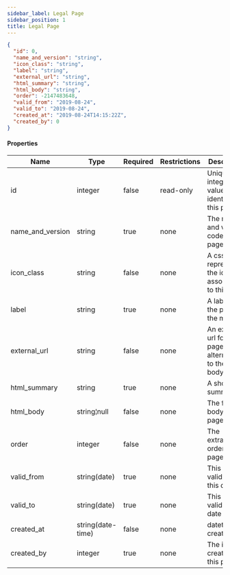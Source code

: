 ```yaml
---
sidebar_label: Legal Page
sidebar_position: 1
title: Legal Page
---
```


```json
{
  "id": 0,
  "name_and_version": "string",
  "icon_class": "string",
  "label": "string",
  "external_url": "string",
  "html_summary": "string",
  "html_body": "string",
  "order": -2147483648,
  "valid_from": "2019-08-24",
  "valid_to": "2019-08-24",
  "created_at": "2019-08-24T14:15:22Z",
  "created_by": 0
}

```

#### Properties

|Name|Type|Required|Restrictions|Description|
|---|---|---|---|---|
|id|integer|false|read-only|Unique integer value identifying this page|
|name_and_version|string|true|none|The name and version code for this page|
|icon_class|string|false|none|A css class representing the icon associated to this page|
|label|string|true|none|A label for the page in the menu|
|external_url|string|false|none|An external url for this page (in alternative to the full body)|
|html_summary|string|true|none|A short html summary|
|html_body|string¦null|false|none|The full html body for this page|
|order|integer|false|none|The extraction order of the page|
|valid_from|string(date)|true|none|This page is valid from this date|
|valid_to|string(date)|true|none|This page is valid till this date|
|created_at|string(date-time)|false|none|datetime of creation|
|created_by|integer|true|none|The id of the creator of this page|